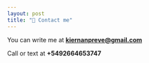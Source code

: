 ```yaml
---
layout: post
title: "💬 Contact me"
---
```


You can write me at **kiernanpreve@gmail.com**

Call or text at **+5492664653747**
